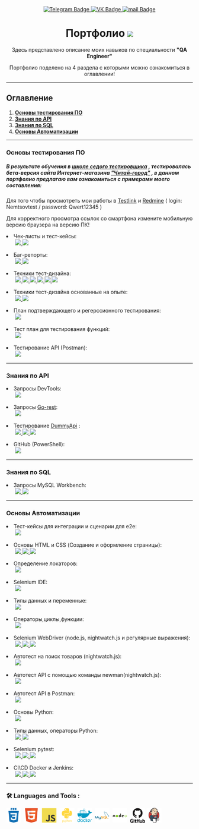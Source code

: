  <div id="badges" align="center">
<a href="http://t.me/QA_SY_NV" target="_blank">
<img src="https://img.shields.io/badge/Telegram-9cf?style=flat&logo=Telegram&logoColor=dark" alt="Telegram Badge"/>
</a>
  
<a href="https://vk.com/nemtsov_sergei">
<img src="https://img.shields.io/badge/VK-blue?style=flat&logo=VK&logoColor=white" alt="VK Badge"/>
</a>
  
<a href="mailto:nemtsov_sergey@list.ru">
<img src="https://img.shields.io/badge/@mail-important?style=flat&logo=@mail&logoColor=white" alt="mail Badge"/>
</a>
  
<h1>
Портфолио
<img src="https://user-images.githubusercontent.com/117725360/227227526-a9ce529d-bd87-4cf2-b2c5-773f0804a07f.png" width="25"/>
</h1></div>

<div id="badges" align="center">
Здесь представлено описание моих навыков по специальности <b>"QA Engineer"</b>
  
Портфолио поделено на 4 раздела с которыми можно ознакомиться в оглавлении!
</div>
  
  _____

## Оглавление

1. [**Основы тестирования ПО**](#основы-тестирования-по)
2. [**Знания по API**](#знания-по-api)
3. [**Знания по SQL**](#знания-по-sql)  
4. [**Основы Автоматизации**](#основы-автоматизации)
___

### Основы тестирования ПО
##### В результате обучения  в [школе седого тестировщика](https://vk.com/zapiskisedogotestera) , тестировалась бета-версия сайта Интернет-магазина ["Читай-город"](https://new.chitai-gorod.ru) , в данном портфолио предлагаю вам ознакомиться с примерами моего составления:

Для того чтобы просмотреть мои работы в [Testlink](http://testlink.it-online-school.ru/login.php?note=expired&destination=%2Flinkto.php%3FtprojectPrefix%3D27_CHITAY1%26item%3Dtestsuite%26id%3D249054) и [Redmine](http://redmine.sedtest-school.ru/) ( login: Nemtsovtest / password: Qwert12345 )
  
Для корректного просмотра ссылок со смартфона измените мобильную версию браузера на версию ПК!


    
<div id="buttons" align="left">
<li>
Чек-листы и тест-кейсы: 
 
<ul><a href="https://docs.google.com/spreadsheets/d/1XRH22KkHJ5Mr7_fkhRIn-_NckQI4ZUgNsMhWQyM06JM/edit#gid=0" target="_blank">
<img src="https://img.shields.io/badge/Google_tables-9cf?style=plastic&logo=appveyor&logo=logoColor=dark alt="Google_tables Button" target="_blank"/>
</a>
                                                                                                                                                   
<a href="http://testlink.it-online-school.ru/login.php?note=expired&destination=%2Flinkto.php%3FtprojectPrefix%3D27_CHITAY1%26item%3Dtestsuite%26id%3D249054" target="_blank">
<img src="https://img.shields.io/badge/Testlink-9cf?style=plastic&logo=appveyor&logo=logoColor=dark alt="Testlink Button"/>
</a></ul></li></div>

<div id="buttons" align="left">  
<li>Баг-репорты:
<ul><a href="https://docs.google.com/spreadsheets/d/1f4rKdCh3-DbRB5yBbl0K9yd8aDIdT2yzhfavnE6elDo/edit#gid=1222608702">
<img src="https://img.shields.io/badge/Google_tables-9cf?style=plastic&logo=appveyor&logo=logoColor=dark alt="КЭ/ГЗ But"/>
</a> 
 
<a href="http://redmine.sedtest-school.ru/">
<img src="https://img.shields.io/badge/Redmine-9cf?style=plastic&logo=appveyor&logo=logoColor=dark alt="Redmine Button"/>
</a></ul></li></div>
  
  
<div id="but" align="left">
<li>Техники тест-дизайна:
<ul><a href="https://docs.google.com/spreadsheets/d/1yDP-Z-B_dCTMtM62WLKZwuhe5io4oTsy6xykX6wk_Rk/edit#gid=298551627">
<img src="https://img.shields.io/badge/КЭ/ГЗ-9cf?style=plastic&logo=appveyor&logo=logoColor=dark alt="КЭ/ГЗ But"/>
</a>
                                                                                                                   
<a href="https://docs.google.com/spreadsheets/d/1k2vhN2r7aApHD2ge0heVZrDYkGNFl8rMksWGI2e5Ea0/edit?usp=sharing">
<img src="https://img.shields.io/badge/Состояния/переходы-9cf?style=plastic&logo=appveyor&logo=logoColor=dark alt="Состояния/переходы Button"/>
</a>
  
<a href="https://docs.google.com/spreadsheets/d/1PMLby8siVZrFYqxqXqUtIlPTF11e5e4S01grFJSybNI/edit?usp=sharing">
<img src="https://img.shields.io/badge/Таблица_принятия_решений-9cf?style=plastic&logo=appveyor&logo=logoColor=dark alt="Таблица_принятия_решений Button"/>
</a>

<a href="https://docs.google.com/spreadsheets/d/10RwHnScBscz7_pj7FGCZ8qkCk9ojC3DCRl02w-JAxzM/edit?usp=sharing">
<img src="https://img.shields.io/badge/Pairwise-9cf?style=plastic&logo=appveyor&logo=logoColor=dark alt="Pairwise Button"/>
</a>
  
<a href="https://docs.google.com/spreadsheets/d/1XRH22KkHJ5Mr7_fkhRIn-_NckQI4ZUgNsMhWQyM06JM/edit#gid=0">
<img src="https://img.shields.io/badge/Позитивные_и_негативные-9cf?style=plastic&logo=appveyor&logo=logoColor=dark alt="Позитивные_и_негативные Button"/>
</a>
<a href="https://docs.google.com/spreadsheets/d/1HR_h-B516couTt7DCzzQHNckmSSxgmJBS1fFWhHzEnA/edit#gid=0">
<img src="https://img.shields.io/badge/Применения_техник-9cf?style=plastic&logo=appveyor&logo=logoColor=dark alt="Предугадывание_ошибок Button"/>
</a> 
</ul></li>

<div align="left">
<li>Техники тест-дизайна основанные на опыте:
<ul><a href="https://docs.google.com/spreadsheets/d/1v22uhOU2iGjw_88ET4YL_cSkbadg9wqZvFySRc4n8WE/edit?usp=sharing">
<img src="https://img.shields.io/badge/Сессионное-9cf?style=plastic&logo=appveyor&logo=logoColor=dark alt="Сессионное Button"/>
</a>
<a href="https://docs.google.com/spreadsheets/d/1zm1QKyvqHYNSLUm44bqUR7N9Q3lN1LTqRtFytYT7doE/edit?usp=sharing">
<img src="https://img.shields.io/badge/Предугадывание_ошибок-9cf?style=plastic&logo=appveyor&logo=logoColor=dark alt="Предугадывание_ошибок Button"/>
</a>                                                                                                                                                  
</ul></li></div></div>
                                                                                                                                                   
  
<div id="buttons" align="left">
<li>План подтверждающего и регерссионного тестирования:
<ul><a href="https://docs.google.com/spreadsheets/d/1kgT3cNQhh-_gMJLjQC_NafDW3lFkIHD-P45TXMnNHTs/edit?usp=sharing">
<img src="https://img.shields.io/badge/План-9cf?style=plastic&logo=appveyor&logo=logoColor=dark alt="Регрессионное Button"/>
</a></ul></li></div>
                                                                                                                                       
<div id="buttons" align="left">
<li>
Тест план для тестирования функций:                              
  
<ul><a href="https://docs.google.com/spreadsheets/d/1jBbvjZHY6fK3N0rgWj1mthJGf3bskTa2aswJNqBnoYs/edit?usp=sharing">
<img src="https://img.shields.io/badge/Google_tables-9cf?style=plastic&logo=appveyor&logo=logoColor=dark alt="Google_tables Button"/>
</a></ul></li>  </div>   
                                                                                                                                             
                                                                                                                           
<div id="buttons" align="left">
<li>Тестирование API (Postman):
<ul><a href="https://docs.google.com/spreadsheets/d/1dHVaK1Pp66DwFTyLQUNwy4FLRnVe-ow2BiOc0AKUONA/edit?usp=sharing">
<img src="https://img.shields.io/badge/Google_tables-9cf?style=plastic&logo=appveyor&logo=logoColor=dark alt="Таблица Button"/>
</a></ul></li></div>

_____
### Знания по API

  
<div id="buttons" align="left">
<li>
Запросы DevTools: 
<ul><a href="https://docs.google.com/spreadsheets/d/1Bx9n97ve46AiaGRv-YN8yZMwPvZXXC27CVAV_60zLq8/edit#gid=0">
<img src="https://img.shields.io/badge/Google_tables-9cf?style=plastic&logo=appveyor&logo=logoColor=dark alt="Google_tables Button" target="_blank"/>
</a></ul></li></div>

<div id="buttons" align="left">
<li>
Запросы <a href="https://vk.com/away.php?to=https%3A%2F%2Fgorest.co.in%2F&post=-216539939_68&cc_key=">Go-rest</a>: 
<ul><a href="https://docs.google.com/spreadsheets/d/1Xs0NNZHzZQ5abXqzc1OhLbtFsCHfEycrKRa103TNq4s/edit?usp=sharing">
<img src="https://img.shields.io/badge/Google_tables-9cf?style=plastic&logo=appveyor&logo=logoColor=dark alt="Google_tables Button" target="_blank"/>
</a></ul></li></div>                                                                                                                                               
                                                                                                                                                   
<div id="buttons" align="left">
<li>
Тестирование <a href=https://dummyapi.io/docs/post>DummyApi</a> : 
<ul><a href="https://docs.google.com/spreadsheets/d/1bRKKWyGWlh14xPK9poko2vk2i6OFvZuRqFSoCxT6X_Q/edit?usp=sharing">
<img src="https://img.shields.io/badge/Google_tables-9cf?style=plastic&logo=appveyor&logo=logoColor=dark alt="Google_tables Button" target="_blank"/>
</a>  

<a href="https://xmind.works/iXiavQVY">
<img src="https://img.shields.io/badge/Xmind-9cf?style=plastic&logo=appveyor&logo=logoColor=dark alt="Google_tables Button" target="_blank"/>
</a>
<a href="https://github.com/SergeyNemtsov/Dummy-API#%D0%B0%D0%B2%D1%82%D0%BE%D1%82%D0%B5%D1%81%D1%82%D1%8B-%D1%81%D0%BC%D0%BE%D1%82%D1%80%D0%B5%D1%82%D1%8C-urok_4">
<img src="https://img.shields.io/badge/GitHub-9cf?style=plastic&logo=appveyor&logo=logoColor=dark alt="Google_tables Button" target="_blank"/>
</a></li></div>  
 
<div id="buttons" align="left">
<li>
GitHub (PowerShell): 
<ul><a href="https://docs.google.com/document/d/1hS16YdSd4IC74G58TmtXLTdEgkMXmIIe58Ecy9ggrZU/edit?usp=sharing">
<img src="https://img.shields.io/badge/PowerShell-9cf?style=plastic&logo=appveyor&logo=logoColor=dark alt="Google_tables Button" target="_blank"/>
</a></ul></li></div>                                                                                                                                            
 
  ____
### Знания по SQL
 

<div id="buttons" align="left">
<li>
Запросы MySQL Workbench: 
<ul>
 <a href="https://docs.google.com/spreadsheets/d/1cvMDS5YPlJ69B-Hf2UtuJkhbIKOK8r6KRaKEuMicZRA/edit?usp=sharing">
<img src="https://img.shields.io/badge/Запросы1-9cf?style=plastic&logo=appveyor&logo=logoColor=dark alt="Таблица Button"/>
</a>                             
<a href="https://docs.google.com/spreadsheets/d/1n1z8LlE5xs8dEHIETp7kAsKH-iZntSymiua2ROGlULE/edit#gid=0">
<img src="https://img.shields.io/badge/Запросы2-9cf?style=plastic&logo=appveyor&logo=logoColor=dark alt="Google_tables Button" target="_blank"/>
</a></ul></li></div>  



______
### Основы Автоматизации
                                                                                                                                                   
 
<div id="buttons" align="left">
<li>
Тест-кейсы для интеграции и сценарии для e2e: 
<ul><a href="https://docs.google.com/spreadsheets/d/1ERL7ydYRQoCbRjF9OzhtWVwv5DBZAV-uAeTbCebYslg/edit#gid=0">
<img src="https://img.shields.io/badge/Google_tables-9cf?style=plastic&logo=appveyor&logo=logoColor=dark alt="Google_tables Button" target="_blank"/>
</a></ul></li></div>                                                                                                                                                   

<div id="buttons" align="left">
<li>
Основы HTML и CSS (Создание и оформление страницы):   
<ul><a href="https://github.com/SergeyNemtsov/mySite/tree/main">
<img src="https://img.shields.io/badge/GitHub-9cf?style=plastic&logo=appveyor&logo=logoColor=dark alt="Google_tables Button" target="_blank"/>
</a>
                                                                                                                                            
<a href="https://vk.com/video114052675_456239087">
<img src="https://img.shields.io/badge/Video-9cf?style=plastic&logo=appveyor&logo=logoColor=dark alt="Google_tables Button" target="_blank"/>
</a>                                                                                                                                           
                                                                                                                                                   
<a href="https://github.com/SergeyNemtsov/-CSS">
<img src="https://img.shields.io/badge/Site2-9cf?style=plastic&logo=appveyor&logo=logoColor=dark alt="Google_tables Button" target="_blank"/>
</a></ul></li></div>                                                                                                                                                   
                                                                                                                                                   
<div id="buttons" align="left">
<li>
Определение локаторов: 
<ul><a href="https://docs.google.com/spreadsheets/d/1ERL7ydYRQoCbRjF9OzhtWVwv5DBZAV-uAeTbCebYslg/edit#gid=1428561247">
<img src="https://img.shields.io/badge/CSS/XPATH-9cf?style=plastic&logo=appveyor&logo=logoColor=dark alt="Google_tables Button" target="_blank"/>
</a></ul></li></div>                                                                                                                                                      
                                                                                                                                                   
 <div id="buttons" align="left">
<li>
Selenium IDE: 
<ul><a href="https://github.com/SergeyNemtsov/html">
<img src="https://img.shields.io/badge/GitHub-9cf?style=plastic&logo=appveyor&logo=logoColor=dark alt="Google_tables Button" target="_blank"/>
</a></ul></li></div>                                                                                                                                                  
                                                                                                                                                   
 <div id="buttons" align="left">
<li>
Типы данных и переменные: 
<ul><a href="https://docs.google.com/spreadsheets/d/1ERL7ydYRQoCbRjF9OzhtWVwv5DBZAV-uAeTbCebYslg/edit#gid=134118918">
<img src="https://img.shields.io/badge/Google_tubles-9cf?style=plastic&logo=appveyor&logo=logoColor=dark alt="Google_tables Button" target="_blank"/>
</a></ul></li></div>
                                                                                                                                               
<div id="buttons" align="left">
<li>
Операторы,циклы,функции: 
<ul><a href="https://docs.google.com/spreadsheets/d/1ERL7ydYRQoCbRjF9OzhtWVwv5DBZAV-uAeTbCebYslg/edit#gid=1465278056">
<img src="https://img.shields.io/badge/Google_tubles-9cf?style=plastic&logo=appveyor&logo=logoColor=dark alt="Google_tables Button" target="_blank"/>
</a></ul></li></div>                                                                                                                                               
                                                                                                                                               
<div id="buttons" align="left">
<li>
Selenium WebDriver (node.js, nightwatch.js и регулярные выражения):   
<ul><a href="https://docs.google.com/spreadsheets/d/1ERL7ydYRQoCbRjF9OzhtWVwv5DBZAV-uAeTbCebYslg/edit#gid=1415444370">
<img src="https://img.shields.io/badge/Часть1-9cf?style=plastic&logo=appveyor&logo=logoColor=dark alt="Google_tables Button" target="_blank"/>
</a>
                                                                                                                                            
<a href="https://docs.google.com/spreadsheets/d/1ERL7ydYRQoCbRjF9OzhtWVwv5DBZAV-uAeTbCebYslg/edit#gid=1357685143">
<img src="https://img.shields.io/badge/Часть2-9cf?style=plastic&logo=appveyor&logo=logoColor=dark alt="Google_tables Button" target="_blank"/>
</a>                                                                                                                                           
                                                                                                                                                   
<a href="https://docs.google.com/spreadsheets/d/1ERL7ydYRQoCbRjF9OzhtWVwv5DBZAV-uAeTbCebYslg/edit#gid=714559841">
<img src="https://img.shields.io/badge/Часть3-9cf?style=plastic&logo=appveyor&logo=logoColor=dark alt="Google_tables Button" target="_blank"/>
</a></ul></li></div>                                                                                                                                                
                                                                                                                                               
<div id="buttons" align="left">
<li>
Автотест на поиск товаров (nightwatch.js): 
<ul><a href="https://github.com/SergeyNemtsov/search_product/tree/main">
<img src="https://img.shields.io/badge/GitHub_search_product-9cf?style=plastic&logo=appveyor&logo=logoColor=dark alt="Google_tables Button" target="_blank"/>
</a></ul></li></div>                                                                                                                                                
                                                                                                                                               
<div id="buttons" align="left">
<li>
Автотест API с помощью команды newman(nightwatch.js): 
<ul><a href="https://github.com/SergeyNemtsov/Test-Automation-API/tree/main">
<img src="https://img.shields.io/badge/GitHub_Auto_API-9cf?style=plastic&logo=appveyor&logo=logoColor=dark alt="Google_tables Button" target="_blank"/>
</a></ul></li></div>                                                                                                                                               
                                                                                                                                               
<div id="buttons" align="left">
<li>
Автотест API в Postman: 
<ul><a href="https://github.com/SergeyNemtsov/Test-Avtomation-API2">
<img src="https://img.shields.io/badge/GitHub_Auto_API2-9cf?style=plastic&logo=appveyor&logo=logoColor=dark alt="Google_tables Button" target="_blank"/>
</a></ul></li></div>     
 
<div id="buttons" align="left">
<li>
Основы Python: 
<ul><a href="https://docs.google.com/spreadsheets/d/1ERL7ydYRQoCbRjF9OzhtWVwv5DBZAV-uAeTbCebYslg/edit#gid=1252723661">
<img src="https://img.shields.io/badge/Google_tables-9cf?style=plastic&logo=appveyor&logo=logoColor=dark alt="Google_tables Button" target="_blank"/>
</a></ul></li></div>
                                                                                                                                                                                                                                                                                                            
 
<div id="buttons" align="left">
<li>
Типы данных, операторы Python: 
 <ul><a href="https://docs.google.com/spreadsheets/d/1ERL7ydYRQoCbRjF9OzhtWVwv5DBZAV-uAeTbCebYslg/edit#gid=1252723661">
<img src="https://img.shields.io/badge/Часть1-9cf?style=plastic&logo=appveyor&logo=logoColor=dark alt="Google_tables Button" target="_blank"/>
</a>                             
                              
<a href="https://docs.google.com/spreadsheets/d/1ERL7ydYRQoCbRjF9OzhtWVwv5DBZAV-uAeTbCebYslg/edit#gid=1287750120">
<img src="https://img.shields.io/badge/Часть2-9cf?style=plastic&logo=appveyor&logo=logoColor=dark alt="Google_tables Button" target="_blank"/>
</a></ul></li></div>   
 
<div id="buttons" align="left">
<li>
Selenium pytest: 
<ul><a href="https://docs.google.com/spreadsheets/d/1ERL7ydYRQoCbRjF9OzhtWVwv5DBZAV-uAeTbCebYslg/edit#gid=1891787017">
<img src="https://img.shields.io/badge/Часть1-9cf?style=plastic&logo=appveyor&logo=logoColor=dark alt="Google_tables Button" target="_blank"/>
</a>
 
  <a href="https://github.com/SergeyNemtsov/AT-Python-/tree/main">
<img src="https://img.shields.io/badge/Часть2-9cf?style=plastic&logo=appveyor&logo=logoColor=dark alt="Google_tables Button" target="_blank"/>
</a>
  
  <a href="https://docs.google.com/spreadsheets/d/1ERL7ydYRQoCbRjF9OzhtWVwv5DBZAV-uAeTbCebYslg/edit#gid=1843446755">
<img src="https://img.shields.io/badge/Скрины_часть2-9cf?style=plastic&logo=appveyor&logo=logoColor=dark alt="Google_tables Button" target="_blank"/>
</a>
  
  </ul></li></div>  
 
  
 
 <div id="buttons" align="left">
<li>
CI\CD Docker и Jenkins: 
<ul><a href="https://github.com/SergeyNemtsov/Test-Docker">
<img src="https://img.shields.io/badge/GitHub_Docker-9cf?style=plastic&logo=appveyor&logo=logoColor=dark alt="Google_tables Button" target="_blank"/>
</a>
 
  <a href="https://sun9-58.userapi.com/impg/skVJK_F4zZigvckrNaMEn4Cehyp9WoSoFF6VTg/6BwVqZ1Ja9w.jpg?size=1920x1035&quality=96&sign=211447267c231c019599851733ec3a8a&type=album">
<img src="https://img.shields.io/badge/Jenkins_Скрин1-9cf?style=plastic&logo=appveyor&logo=logoColor=dark alt="Google_tables Button" target="_blank"/>
</a>
  
  <a href="https://sun9-23.userapi.com/impg/BMIeGzVHwgw1W89Sw841SVm8ZQlrTnFIC1S5wA/ZVEdPyXUpJ8.jpg?size=1920x1037&quality=96&sign=b997146dfaa70bb337e6abeda418f83a&type=album">
<img src="https://img.shields.io/badge/Jenkins_Скрин2-9cf?style=plastic&logo=appveyor&logo=logoColor=dark alt="Google_tables Button" target="_blank"/>
</a>
  
  </ul></li></div>                                                                                                                                                
                                                                                                                                               
                                                                                                                                               
                                                                                                                                               
 ---

### :hammer_and_wrench: Languages and Tools :
  
  <div>
  <img src="https://github.com/devicons/devicon/blob/master/icons/css3/css3-plain-wordmark.svg"  title="CSS3" alt="CSS" width="40" height="40"/>&nbsp;
  <img src="https://github.com/devicons/devicon/blob/master/icons/html5/html5-original.svg" title="HTML5" alt="HTML" width="40" height="40"/>&nbsp;
  <img src="https://github.com/devicons/devicon/blob/master/icons/javascript/javascript-original.svg" title="JavaScript" alt="JavaScript" width="40" height="40"/>&nbsp;
  <img src="https://github.com/devicons/devicon/blob/master/icons/python/python-plain-wordmark.svg" title="Python" alt="Python" width="40" height="40"/>&nbsp;
  <img src="https://github.com/devicons/devicon/blob/master/icons/docker/docker-plain-wordmark.svg" title="Docker"  alt="Docker" width="40" height="40"/>&nbsp;
  <img src="https://github.com/devicons/devicon/blob/master/icons/mysql/mysql-original-wordmark.svg" title="MySQL"  alt="MySQL" width="40" height="40"/>&nbsp;
  <img src="https://github.com/devicons/devicon/blob/master/icons/nodejs/nodejs-original-wordmark.svg" title="NodeJS" alt="NodeJS" width="40" height="40"/>&nbsp;
  <img src="https://github.com/devicons/devicon/blob/master/icons/github/github-original-wordmark.svg" title="Git" **alt="Git" width="40" height="40"/>
    <img src="https://github.com/devicons/devicon/blob/master/icons/jenkins/jenkins-original.svg" title="Jenkins" **alt="Jenkins" width="40" height="40"/>
</div

                                                                                                                                                   



